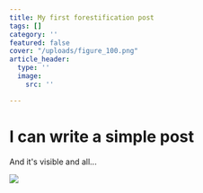 ```yaml
---
title: My first forestification post
tags: []
category: ''
featured: false
cover: "/uploads/figure_100.png"
article_header:
  type: ''
  image:
    src: ''

---
```

# I can write a simple post

And it's visible and all...

![](/uploads/dsc09541.JPG)